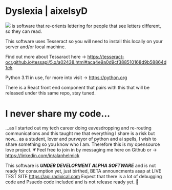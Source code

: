 # Dyslexia | aixelsyD
<img src="https://github.com/alanchelmickjr/Dyslexia/edit/main/tesseract.jpeg"/>
is software that re-orients lettering for people that see letters different, so they can read.

This software uses Tesseract so you will need to install this locally on your server and/or local machine.

Find out more about Tessaract here -> https://tesseract-ocr.github.io/tessapi/5.x/a02438.html#aca4e9a0d9cf388510168d9b58864d1e5


Python 3.11 in use, for more into visit -> https://python.org

There is a React front end component that pairs with this that will be released under this same repo, stay tuned.

# I never share my code... 
...as I started out my tech career doing eavesdropping and re-routing communications and this taught me that everything I share is a risk but now... as a student, lover and purveyor of python and ai spells, I wish to share something so you know who I am.  Therefore this is my opensource love project. 💗  Feel free to join in by messaging me here on Github or -> https://linkedin.com/in/alanhelmick


This software is ***UNDER DEVELOPMENT ALPHA SOFTWARE*** and is not ready for consumption yet, just birthed, BETA announcments asap at LIVE TEST SITE https://api.radixical.com  Expect that there is a lot of debugging code and Psuedo code included and is not release ready yet. 🚀


